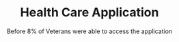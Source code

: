 ---
title: Health Care Application
subtitle: Before 8% of Veterans were able to access the application
tiles:
  - name: Daily Submissions
    id: submissions
    layout: basic
    datapoint: 750
    context: on average

  - name: Mobile availability
    id: responsive
    layout: basic
    datapoint: 100%
    context: of content available on mobile

  - name: Fully automated
    id: automated
    layout: basic
    datapoint: 50%
    context: of submission

  - name: Site Traffic
    id: traffic
    layout: chart
    data: hca_sessions
    context: Total user sessions per day
    cols:
      - id: sessions
        label: Number of Sessions

  - name: Mobile Usage
    id: mobile
    layout: chart
    data: hca_mobile
    context: Percentage of sessions by device type
    yLabel: Percentage
    yMax: 100
    cols:
      - id: mobile
        label: Mobile
        color: rgb(17,46,81)
      - id: desktop
        label: Desktop
        color: rgb(175,175,175)

  - name: New and Returning Veterans
    id: new-returning
    layout: chart
    data: hca_new
    context: Number of users
    cols:
      - id: new
        label: New
        color: rgb(17,46,81)
      - id: returning
        label: Returning
        color: rgb(175,175,175)
---